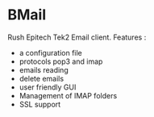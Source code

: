 # BMail

Rush Epitech Tek2
Email client. 
Features :
- a configuration file
- protocols pop3 and imap
- emails reading
- delete emails
- user friendly GUI
- Management of IMAP folders
- SSL support